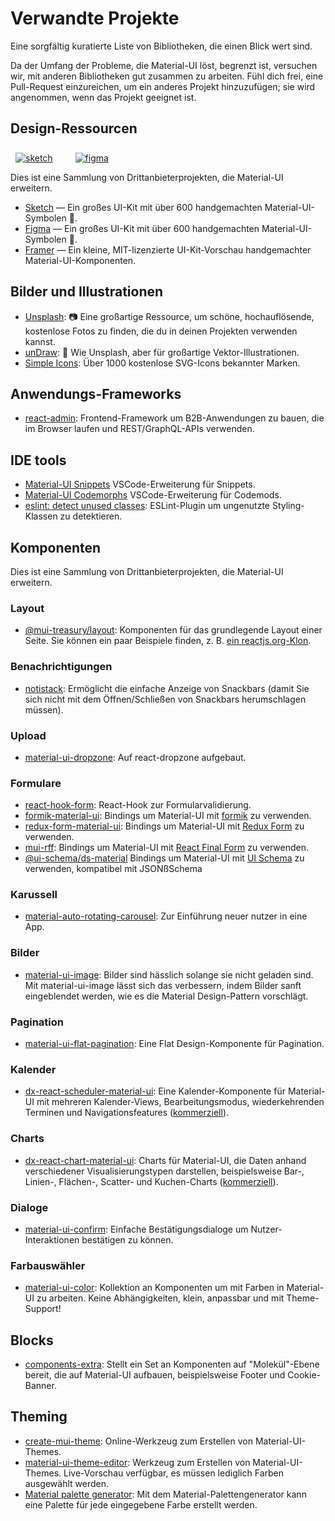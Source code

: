 # Verwandte Projekte

<p class="description">Eine sorgfältig kuratierte Liste von Bibliotheken, die einen Blick wert sind.</p>

Da der Umfang der Probleme, die Material-UI löst, begrenzt ist, versuchen wir, mit anderen Bibliotheken gut zusammen zu arbeiten.
Fühl dich frei, eine Pull-Request einzureichen, um ein anderes Projekt hinzuzufügen; sie wird angenommen, wenn das Projekt geeignet ist.

## Design-Ressourcen

<a href="https://material-ui.com/store/items/sketch-react/?utm_source=docs&utm_medium=referral&utm_campaign=installation-sketch" style="margin-left: 8px; margin-top: 8px; display: inline-block;"><img src="/static/images/download-sketch.svg" alt="sketch" /></a>
<a href="https://material-ui.com/store/items/figma-react/?utm_source=docs&utm_medium=referral&utm_campaign=installation-figma" style="margin-left: 32px; margin-top: 8px; display: inline-block;"><img src="/static/images/download-figma.svg" alt="figma" /></a>

Dies ist eine Sammlung von Drittanbieterprojekten, die Material-UI erweitern.

- [Sketch](https://material-ui.com/store/items/sketch-react/?utm_source=docs&utm_medium=referral&utm_campaign=related-projects-sketch) — Ein großes UI-Kit mit über 600 handgemachten Material-UI-Symbolen 💎.
- [Figma](https://material-ui.com/store/items/figma-react/?utm_source=docs&utm_medium=referral&utm_campaign=related-projects-sketch) — Ein großes UI-Kit mit über 600 handgemachten Material-UI-Symbolen 🎨.
- [Framer](https://packages.framer.com/package/material-ui/material-ui) — Ein kleine, MIT-lizenzierte UI-Kit-Vorschau handgemachter Material-UI-Komponenten.

## Bilder und Illustrationen

- [Unsplash](https://unsplash.com): 📷 Eine großartige Ressource, um schöne, hochauflösende, kostenlose Fotos zu finden, die du in deinen Projekten verwenden kannst.
- [unDraw](https://undraw.co/): 📐 Wie Unsplash, aber für großartige Vektor-Illustrationen.
- [Simple Icons](https://simpleicons.org/): Über 1000 kostenlose SVG-Icons bekannter Marken.

## Anwendungs-Frameworks

- [react-admin](https://github.com/marmelab/react-admin): Frontend-Framework um B2B-Anwendungen zu bauen, die im Browser laufen und REST/GraphQL-APIs verwenden.

## IDE tools

- [Material-UI Snippets](https://marketplace.visualstudio.com/items?itemName=vscodeshift.material-ui-snippets) VSCode-Erweiterung für Snippets.
- [Material-UI Codemorphs](https://marketplace.visualstudio.com/items?itemName=vscodeshift.material-ui-codemorphs) VSCode-Erweiterung für Codemods.
- [eslint: detect unused classes](https://github.com/jens-ox/eslint-plugin-material-ui-unused-classes): ESLint-Plugin um ungenutzte Styling-Klassen zu detektieren.

## Komponenten

Dies ist eine Sammlung von Drittanbieterprojekten, die Material-UI erweitern.

### Layout

- [@mui-treasury/layout](https://mui-treasury.com/layout): Komponenten für das grundlegende Layout einer Seite. Sie können ein paar Beispiele finden, z. B. [ein reactjs.org-Klon](https://mui-treasury.com/layout/clones/reactjs).

### Benachrichtigungen

- [notistack](https://github.com/iamhosseindhv/notistack): Ermöglicht die einfache Anzeige von Snackbars (damit Sie sich nicht mit dem Öffnen/Schließen von Snackbars herumschlagen müssen).

### Upload

- [material-ui-dropzone](https://github.com/Yuvaleros/material-ui-dropzone): Auf react-dropzone aufgebaut.

### Formulare

- [react-hook-form](https://react-hook-form.com/): React-Hook zur Formularvalidierung.
- [formik-material-ui](https://github.com/stackworx/formik-material-ui): Bindings um Material-UI mit [formik](https://jaredpalmer.com/formik) zu verwenden.
- [redux-form-material-ui](https://github.com/erikras/redux-form-material-ui): Bindings um Material-UI mit [Redux Form](https://redux-form.com/) zu verwenden.
- [mui-rff](https://github.com/lookfirst/mui-rff): Bindings um Material-UI mit [React Final Form](https://final-form.org/react) zu verwenden.
- [@ui-schema/ds-material](https://www.npmjs.com/package/@ui-schema/ds-material) Bindings um Material-UI mit [UI Schema](https://github.com/ui-schema/ui-schema) zu verwenden, kompatibel mit JSONßSchema

### Karussell

- [material-auto-rotating-carousel](https://mui.wertarbyte.com/#material-auto-rotating-carousel): Zur Einführung neuer nutzer in eine App.

### Bilder

- [material-ui-image](https://mui.wertarbyte.com/#material-ui-image): Bilder sind hässlich solange sie nicht geladen sind. Mit material-ui-image lässt sich das verbessern, indem Bilder sanft eingeblendet werden, wie es die Material Design-Pattern vorschlägt.

### Pagination

- [material-ui-flat-pagination](https://github.com/szmslab/material-ui-flat-pagination): Eine Flat Design-Komponente für Pagination.

### Kalender

- [dx-react-scheduler-material-ui](https://devexpress.github.io/devextreme-reactive/react/scheduler/): Eine Kalender-Komponente für Material-UI mit mehreren Kalender-Views, Bearbeitungsmodus, wiederkehrenden Terminen und Navigationsfeatures ([kommerziell](https://js.devexpress.com/licensing/)).

### Charts

- [dx-react-chart-material-ui](https://devexpress.github.io/devextreme-reactive/react/chart/): Charts für Material-UI, die Daten anhand verschiedener Visualisierungstypen darstellen, beispielsweise Bar-, Linien-, Flächen-, Scatter- und Kuchen-Charts ([kommerziell](https://js.devexpress.com/licensing/)).

### Dialoge

- [material-ui-confirm](https://github.com/jonatanklosko/material-ui-confirm): Einfache Bestätigungsdialoge um Nutzer-Interaktionen bestätigen zu können.

### Farbauswähler

- [material-ui-color](https://github.com/mikbry/material-ui-color): Kollektion an Komponenten um mit Farben in Material-UI zu arbeiten. Keine Abhängigkeiten, klein, anpassbar und mit Theme-Support!

## Blocks

- [components-extra](https://github.com/alexandre-lelain/components-extra): Stellt ein Set an Komponenten auf "Molekül"-Ebene bereit, die auf Material-UI aufbauen, beispielsweise Footer und Cookie-Banner.

## Theming

- [create-mui-theme](https://react-theming.github.io/create-mui-theme/): Online-Werkzeug zum Erstellen von Material-UI-Themes.
- [material-ui-theme-editor](https://in-your-saas.github.io/material-ui-theme-editor/): Werkzeug zum Erstellen von Material-UI-Themes. Live-Vorschau verfügbar, es müssen lediglich Farben ausgewählt werden.
- [Material palette generator](https://material.io/inline-tools/color/): Mit dem Material-Palettengenerator kann eine Palette für jede eingegebene Farbe erstellt werden.
